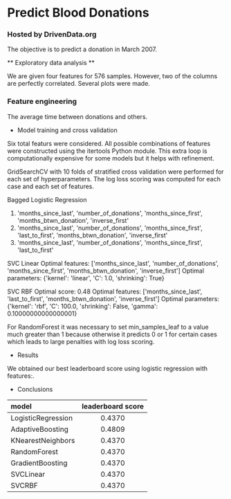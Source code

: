 # Predict Blood Donations
### Hosted by DrivenData.org

The objective is to predict a donation in March 2007.

** Exploratory data analysis **

We are given four features for 576 samples. However, two of the columns are
perfectly correlated. Several plots were made.

### Feature engineering

The average time between donations and others.

* Model training and cross validation

Six total featurs were considered. All possible combinations of features
were constructed using the itertools Python module. This extra loop is
computationally expensive for some models but it helps with refinement.

GridSearchCV with 10 folds of stratified cross validation were performed
for each set of hyperparameters. The log loss scoring was computed for
each case and each set of features.

Bagged Logistic Regression
1. 'months_since_last', 'number_of_donations', 'months_since_first', 'months_btwn_donation', 'inverse_first'
2. 'months_since_last', 'number_of_donations', 'months_since_first', 'last_to_first', 'months_btwn_donation', 'inverse_first'
3. 'months_since_last', 'number_of_donations', 'months_since_first', 'last_to_first'

SVC Linear
Optimal features:  ['months_since_last', 'number_of_donations', 'months_since_first', 'months_btwn_donation', 'inverse_first']
Optimal parameters:  {'kernel': 'linear', 'C': 1.0, 'shrinking': True}

SVC RBF
Optimal score: 0.48
Optimal features:  ['months_since_last', 'last_to_first', 'months_btwn_donation', 'inverse_first']
Optimal parameters:  {'kernel': 'rbf', 'C': 100.0, 'shrinking': False, 'gamma': 0.10000000000000001}


For RandomForest it was necessary to set min_samples_leaf to a value much greater than
1 because otherwise it predicts 0 or 1 for certain cases which leads to large
penalties with log loss scoring.

* Results

We obtained our best leaderboard score using logistic regression
with features:.

* Conclusions


|model                      | leaderboard score|
|:--------------------------|:-----------------:|
|LogisticRegression       |            0.4370|
|AdaptiveBoosting             |            0.4809|
|KNearestNeighbors |            0.4370|
|RandomForest|            0.4370|
|GradientBoosting|            0.4370|
|SVCLinear|            0.4370|
|SVCRBF|            0.4370|

